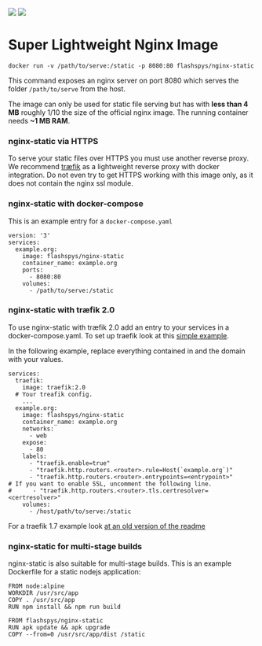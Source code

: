 [![](https://images.microbadger.com/badges/image/flashspys/nginx-static.svg)](https://microbadger.com/images/flashspys/nginx-static "Get your own image badge on microbadger.com") ![](https://img.shields.io/docker/pulls/flashspys/nginx-static.svg)

# Super Lightweight Nginx Image

`docker run -v /path/to/serve:/static -p 8080:80 flashspys/nginx-static`

This command exposes an nginx server on port 8080 which serves the folder `/path/to/serve` from the host.

The image can only be used for static file serving but has with **less than 4 MB** roughly 1/10 the size of the official nginx image. The running container needs **~1 MB RAM**.

### nginx-static via HTTPS

To serve your static files over HTTPS you must use another reverse proxy. We recommend [træfik](https://traefik.io/) as a lightweight reverse proxy with docker integration. Do not even try to get HTTPS working with this image only, as it does not contain the nginx ssl module.

### nginx-static with docker-compose
This is an example entry for a `docker-compose.yaml`
```
version: '3'
services:
  example.org:
    image: flashspys/nginx-static
    container_name: example.org
    ports:
      - 8080:80
    volumes: 
      - /path/to/serve:/static
```


### nginx-static with træfik 2.0

To use nginx-static with træfik 2.0 add an entry to your services in a docker-compose.yaml. To set up traefik look at this [simple example](https://docs.traefik.io/user-guides/docker-compose/basic-example/). 

In the following example, replace everything contained in <angle brackets> and the domain with your values.

```
services:
  traefik:
    image: traefik:2.0
  # Your treafik config.
    ...
  example.org:
    image: flashspys/nginx-static
    container_name: example.org
    networks:
      - web
    expose:
      - 80
    labels:
      - "traefik.enable=true"
      - "traefik.http.routers.<router>.rule=Host(`example.org`)"
      - "traefik.http.routers.<router>.entrypoints=<entrypoint>"
# If you want to enable SSL, uncomment the following line.
#      - "traefik.http.routers.<router>.tls.certresolver=<certresolver>"
    volumes: 
      - /host/path/to/serve:/static
```

For a traefik 1.7 example look [at an old version of the readme](https://github.com/flashspys/docker-nginx-static/blob/bb46250b032d187cab6029a84335099cc9b4cb0e/README.md)

### nginx-static for multi-stage builds

nginx-static is also suitable for multi-stage builds. This is an example Dockerfile for a static nodejs application:

```
FROM node:alpine
WORKDIR /usr/src/app
COPY . /usr/src/app
RUN npm install && npm run build

FROM flashspys/nginx-static
RUN apk update && apk upgrade
COPY --from=0 /usr/src/app/dist /static
```
